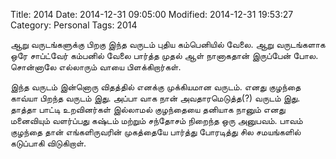Title: 2014
Date: 2014-12-31 09:05:00
Modified: 2014-12-31 19:53:27
Category: Personal
Tags: 2014

ஆறு வருடங்களுக்கு பிறகு இந்த வருடம் புதிய கம்பெனியில் வேலை. ஆறு வருடங்களாக ஒரே சாப்ட்வேர் கம்பனில் வேலை பார்த்த முதல் ஆள் நானாகதான் இருப்பேன் போல. சொன்னாலே எல்லாரும் வாயை பிளக்கிறார்கள்.

இந்த வருடம் இன்னொரு விதத்தில் எனக்கு முக்கியமான வருடம். எனது குழந்தை காவ்யா பிறந்த வருடம் இது. அப்பா வாக நான் அவதாரமெடுத்த(?) வருடம் இது. தாத்தா பாட்டி உறவினர்கள் இல்லாமல் குழந்தையை தனியாக நானும் எனது மனைவியும் வளர்ப்பது கஷ்டம் மற்றும் சந்தோசம் நிறைந்த ஒரு அனுபவம். பாவம் குழந்தை தான் எங்களிருவரின் முகத்தையே பார்த்து போரடித்து சில சமயங்களில் கடுப்பாகி விடுகிறாள்.

~~~
